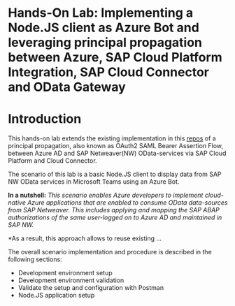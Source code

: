 # Hands-On Lab: Implementing a Node.JS client as Azure Bot and leveraging principal propagation between Azure, SAP Cloud Platform Integration, SAP Cloud Connector and OData Gateway

# Introduction 
This hands-on lab extends the existing implementation in this [repos](https://github.com/ROBROICH/Teams-Chatbot-SAP-NW-Principal-Propagation) of a principal propagation, also known as OAuth2 SAML Bearer Assertion Flow, between Azure AD and SAP Netweaver(NW) OData-services via SAP Cloud Platform and Cloud Connector.

The scenario of this lab is a basic Node.JS client to display data from SAP NW OData services in Microsoft Teams using an Azure Bot. 

**In a nutshell:** 
*This scenario enables Azure developers to implement cloud-native Azure applications that are enabled to consume OData data-sources from SAP Netweaver. This includes applying and mapping the SAP ABAP authorizations of the same user-logged on to Azure AD and maintained in SAP NW.* 

*As a result, this approach allows to reuse existing ...

The overall scenario implementation and procedure is described in the following sections: 
* Development environment setup 
* Development environment validation
* Validate the setup and configuration with Postman
* Node.JS application setup
